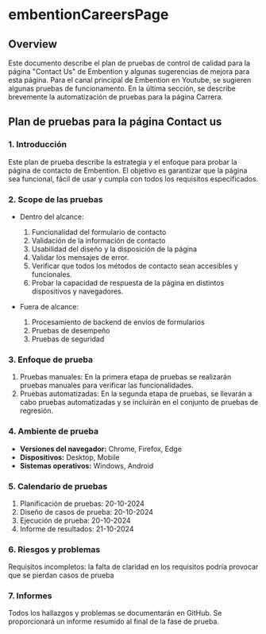 # embentionCareersPage

## Overview
Este documento describe el plan de pruebas de control de calidad para la página "Contact Us" de Embention y algunas sugerencias de mejora para esta página. Para el canal principal de Embention en Youtube, se sugieren algunas pruebas de funcionamento. En la última sección, se describe brevemente la automatización de pruebas para la página Carrera.

## Plan de pruebas para la página Contact us

### 1. Introducción
 Este plan de prueba describe la estrategia y el enfoque para probar la página de contacto de Embention. El objetivo es garantizar que la página sea funcional, fácil de usar y cumpla con todos los requisitos especificados.

### 2. Scope de las pruebas
* Dentro del alcance: 
    1. Funcionalidad del formulario de contacto
    2. Validación de la información de contacto
    3. Usabilidad del diseño y la disposición de la página
    4. Validar los mensajes de error.
    5. Verificar que todos los métodos de contacto sean accesibles y funcionales.
    7. Probar la capacidad de respuesta de la página en distintos dispositivos y navegadores.

* Fuera de alcance:
    1. Procesamiento de backend de envíos de formularios
    2. Pruebas de desempeño
    3. Pruebas de seguridad
    
### 3. Enfoque de prueba
1.  Pruebas manuales: En la primera etapa de pruebas se realizarán pruebas manuales para verificar las funcionalidades.
2. Pruebas automatizadas: En la segunda etapa de pruebas, se llevarán a cabo pruebas automatizadas y se incluirán en el conjunto de pruebas de regresión.
        
        
### 4. Ambiente de prueba
- **Versiones del navegador:** Chrome, Firefox, Edge
- **Dispositivos:** Desktop, Mobile
- **Sistemas operativos:** Windows, Android

### 5. Calendario de pruebas
1. Planificación de pruebas: 20-10-2024
2. Diseño de casos de prueba: 20-10-2024
3. Ejecución de prueba: 20-10-2024
4. Informe de resultados: 21-10-2024

### 6. Riesgos y problemas
Requisitos incompletos: la falta de claridad en los requisitos podría    provocar que se pierdan casos de prueba

### 7. Informes
Todos los hallazgos y problemas se documentarán en GitHub. Se proporcionará un informe resumido al final de la fase de prueba.



